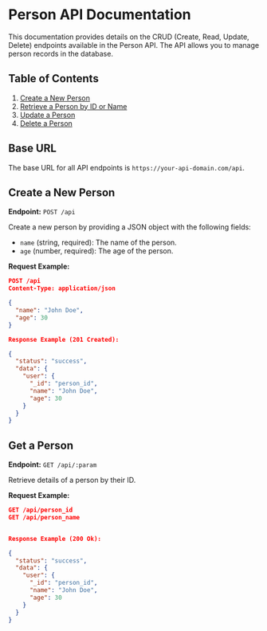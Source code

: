 # Person API Documentation

This documentation provides details on the CRUD (Create, Read, Update, Delete) endpoints available in the Person API. The API allows you to manage person records in the database.

## Table of Contents

1. [Create a New Person](#create-a-new-person)
2. [Retrieve a Person by ID or Name](#retrieve-a-person-by-id)
3. [Update a Person](#update-a-person)
4. [Delete a Person](#delete-a-person)

## Base URL

The base URL for all API endpoints is `https://your-api-domain.com/api`.

## Create a New Person

**Endpoint:** `POST /api`

Create a new person by providing a JSON object with the following fields:

- `name` (string, required): The name of the person.
- `age` (number, required): The age of the person.

**Request Example:**

```json
POST /api
Content-Type: application/json

{
  "name": "John Doe",
  "age": 30
}

Response Example (201 Created):

{
  "status": "success",
  "data": {
    "user": {
      "_id": "person_id",
      "name": "John Doe",
      "age": 30
    }
  }
}
```

## Get a Person

**Endpoint:** `GET /api/:param`

Retrieve details of a person by their ID.

**Request Example:**

```json
GET /api/person_id
GET /api/person_name


Response Example (200 Ok):

{
  "status": "success",
  "data": {
    "user": {
      "_id": "person_id",
      "name": "John Doe",
      "age": 30
    }
  }
}

```
